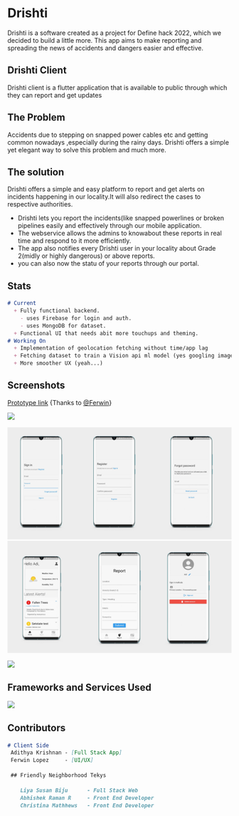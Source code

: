 # Drishti 
Drishti is a software created as a project for Define hack 2022, which we decided to build a little more.
This app aims to make reporting and spreading the news of accidents and dangers easier and effective. 

## Drishti Client
 Drishti client is a flutter application that is available to public through which they can report and get updates

## The Problem
   Accidents due to stepping on snapped power cables etc and getting common nowadays ,especially during the rainy days. Drishti offers a simple yet elegant way to solve this problem and much more.
  
## The solution
  Drishti offers a simple and easy platform to report and get alerts on incidents happening in our locality.It will also redirect the cases to respective authorities.
  
  - Drishti lets you report the incidents(like snapped powerlines or broken pipelines easily and effectively through our mobile application.
  - The webservice allows the admins to knowabout these reports in real time and respond to it more efficiently.
  - The app also notifies every Drishti user in your locality about Grade 2(midly or highly dangerous) or above reports.
  - you can also now the statu of your reports through our portal.

## Stats

```markdown  
# Current
  + Fully functional backend.
    - uses Firebase for login and auth.
    - uses MongoDB for dataset.
  + Functional UI that needs abit more touchups and theming.
# Working On
  + Implementation of geolocation fetching without time/app lag
  + Fetching dataset to train a Vision api ml model (yes googling images and feeding 🫠)
  + More smoother UX (yeah...)
```

## Screenshots
[Prototype link](https://www.figma.com/proto/iY2avWglgTX1P9ePy54zIr/App?node-id=87%3A97&scaling=min-zoom&page-id=24%3A330&starting-point-node-id=99%3A137) {Thanks to [@Ferwin](https://github.com/Fer-Win)}

<img src="https://user-images.githubusercontent.com/73097560/115834477-dbab4500-a447-11eb-908a-139a6edaec5c.gif">
<p align="center">
<img src="https://github.com/fal3n-4ngel/Drishti-Client/blob/main/screenshots/3.png">
<img src="https://github.com/fal3n-4ngel/Drishti-Client/blob/main/screenshots/5.png">
</p>
<img src="https://user-images.githubusercontent.com/73097560/115834477-dbab4500-a447-11eb-908a-139a6edaec5c.gif"></a>

  
## Frameworks and Services Used
[![](https://skillicons.dev/icons?i=flutter,firebase,mongodb,androidstudio,figma)](https://skillicons.dev)


## Contributors 

```markdown  
# Client Side
 Adithya Krishnan - [Full Stack App]
 Ferwin Lopez     - [UI/UX]
 
 ## Friendly Neighborhood Tekys
 
    Liya Susan Biju      - Full Stack Web
    Abhishek Raman R     - Front End Developer
    Christina Mathhews   - Front End Developer
    
```
 



 
